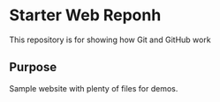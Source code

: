 # Starter Web Reponh  

This repository is for showing how Git and GitHub work

## Purpose

Sample website with plenty of files for demos.


